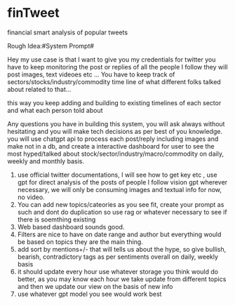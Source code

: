 # finTweet
financial smart analysis of popular tweets

Rough Idea:#System Prompt#

Hey my use case is that I want to give you my credentials for twitter you have to keep monitoring the post or replies of all the people I follow they will post images, text videoes etc ... You have to keep track of sectors/stocks/industry/commodity time line of what different folks talked about related to that...

this way you keep adding and building to existing timelines of each sector and what each person told about 


Any questions you have in building this system, you will ask always without hesitating and you will make tech decisions as per best of you knowledge. you will use chatgpt api to process each post/reply including images and make not in a db, and create a interactive dashboard for user to see the most hyped/talked about stock/sector/industry/macro/commodity on daily, weekly and monthly basis.

1. use official twitter documentations, I will see how to get key etc , use gpt for direct analysis of the posts of people I follow vision gpt wherever necessary, we will only be consuming images and textual info for now, no video.
2. You can add new topics/cateories as you see fit, create your prompt as such and dont do duplication so use rag or whatever necessary to see if there is soemthing existing
3. Web based dashboard sounds good.
4. Filters are nice to have on date range and author but everything would be based on topics they are the main thing.
5. add sort by mentions+/- that will tells us about the hype, so give bullish, bearish, contradictory tags as per sentiments overall on daily, weekly basis
6. it should update every hour use whatever storage you think would do better, as you may know each hour we take update from different topics and then we update our view on the basis of new info
7. use whatever gpt model you see would work best
